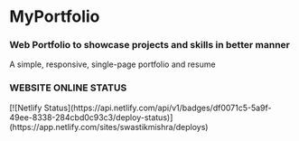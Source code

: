 # MyPortfolio
<h3>Web Portfolio to showcase projects and skills in better manner</h3>

A simple, responsive, single-page portfolio and resume

<h3> WEBSITE ONLINE STATUS</h3>
[![Netlify Status](https://api.netlify.com/api/v1/badges/df0071c5-5a9f-49ee-8338-284cbd0c93c3/deploy-status)](https://app.netlify.com/sites/swastikmishra/deploys)
